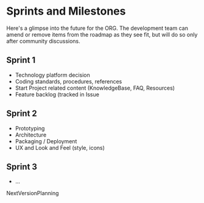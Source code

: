 # Sprints and Milestones #

Here's a glimpse into the future for the ORG.  The development team can amend or remove items from the roadmap as they see fit, but will do so only after community discussions.


## Sprint 1 ##
  * Technology platform decision
  * Coding standards, procedures, references
  * Start Project related content (KnowledgeBase, FAQ, Resources)
  * Feature backlog (tracked in Issue

## Sprint 2 ##
  * Prototyping
  * Architecture
  * Packaging / Deployment
  * UX and Look and Feel (style, icons)

## Sprint 3 ##
  * ...

NextVersionPlanning